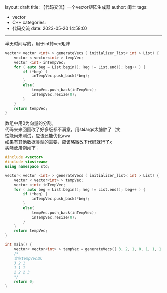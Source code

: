 layout: draft
title: 【代码交流】一个vector矩阵生成器
author: 闰土
tags:
  - vector
  - C++
categories:
  - 代码交流
date: 2023-05-20 14:58:00
---
半天时间写的，用于int转vec矩阵    
<!--more-->
```c++
vector< vector <int> > generateVecs ( initializer_list< int > List) {
	vector < vector<int> > tempVec;
	vector <int> inTempVec;
	for ( auto beg = List.begin(); beg != List.end(); beg++ ) {
		if (*beg) {
			inTempVec.push_back(*beg);
		}
		else{
			tempVec.push_back(inTempVec);
			inTempVec.resize(0);
		}
	}
	return tempVec;
}
```
数组中用0为向量的分割。   
代码来来回回改了好多版都不满意，用stdargs太臃肿了（笑   
性能尚未测试，应该还能优化awa   
如果有其他数据类型的需要，应该略微改下代码就行了x   
实际使用例如下：   
```c++
#include <vector>
#include <iostream>
using namespace std;

vector< vector <int> > generateVecs ( initializer_list< int > List) {
	vector < vector<int> > tempVec;
	vector <int> inTempVec;
	for ( auto beg = List.begin(); beg != List.end(); beg++ ) {
		if (*beg) {
			inTempVec.push_back(*beg);
		}
		else{
			tempVec.push_back(inTempVec);
			inTempVec.resize(0);
		}
	}
	return tempVec;
}

int main() {
    vector< vector<int> > tempVec = generateVecs({ 3, 2, 1, 0, 1, 1, 1, 0, 2, 2, 2, 3, 0 });
    /*
    实际tempVec值:
    3 2 1
    1 1 1
    2 2 2 3
    */
    return 0;
}
```